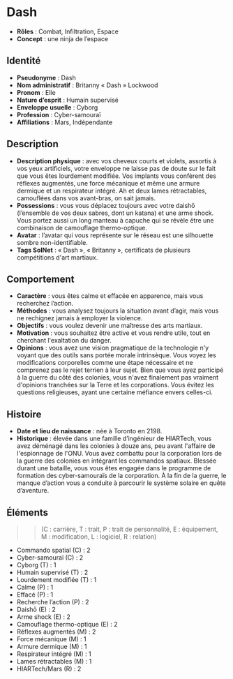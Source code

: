 # Dash

* **Rôles** : Combat, Infiltration, Espace
* **Concept** : une ninja de l’espace

## Identité

* **Pseudonyme** : Dash
* **Nom administratif** : Britanny « Dash » Lockwood
* **Pronom** : Elle
* **Nature d’esprit** : Humain supervisé
* **Enveloppe usuelle** : Cyborg
* **Profession** : Cyber-samouraï
* **Affiliations** : Mars, Indépendante

## Description

* **Description physique** : avec vos cheveux courts et violets, assortis à vos yeux artificiels, votre enveloppe ne laisse pas de doute sur le fait que vous êtes lourdement modifiée. Vos implants vous confèrent des réflexes augmentés, une force mécanique et même une armure dermique et un respirateur intégré. Ah et deux lames rétractables, camouflées dans vos avant-bras, on sait jamais.
* **Possessions** : vous vous déplacez toujours avec votre daishō (l’ensemble de vos deux sabres, dont un katana) et une arme shock. Vous portez aussi un long manteau à capuche qui se révèle être une combinaison de camouflage thermo-optique.
* **Avatar** : l’avatar qui vous représente sur le réseau est une silhouette sombre non-identifiable.
* **Tags SolNet** : « Dash », « Britanny », certificats de plusieurs compétitions d'art martiaux.


## Comportement

* **Caractère** : vous êtes calme et effacée en apparence, mais vous recherchez l’action.
* **Méthodes** : vous analysez toujours la situation avant d’agir, mais vous ne rechignez jamais à employer la violence.
* **Objectifs** : vous voulez devenir une maîtresse des arts martiaux.
* **Motivation** : vous souhaitez être active et vous rendre utile, tout en cherchant l'exaltation du danger.
* **Opinions** : vous avez une vision pragmatique de la technologie n'y voyant que des outils sans portée morale intrinsèque. Vous voyez les modifications corporelles comme une étape nécessaire et ne comprenez pas le rejet terrien à leur sujet. Bien que vous ayez participé à la guerre du côté des colonies, vous n'avez finalement pas vraiment d'opinions tranchées sur la Terre et les corporations. Vous évitez les questions religieuses, ayant une certaine méfiance envers celles-ci.

## Histoire

* **Date et lieu de naissance** : née à Toronto en 2198.
* **Historique** : élevée dans une famille d’ingénieur de HIARTech, vous avez déménagé dans les colonies à douze ans, peu avant l'affaire de l'espionnage de l'ONU. Vous avez combattu pour la corporation lors de la guerre des colonies en intégrant les commandos spatiaux. Blessée durant une bataille, vous vous êtes engagée dans le programme de formation des cyber-samouraïs de la corporation. À la fin de la guerre, le manque d’action vous a conduite à parcourir le système solaire en quête d’aventure.

## Éléments

>> (C : carrière, T : trait, P : trait de personnalité, E : équipement, M : modification, L : logiciel, R : relation)

* Commando spatial (C) : 2
* Cyber-samouraï (C) : 2
* Cyborg (T) : 1
* Humain supervisé (T) : 2
* Lourdement modifiée (T) : 1
* Calme (P) : 1
* Effacé (P) : 1
* Recherche l’action (P) : 2
* Daishō (E) : 2
* Arme shock (E) : 2
* Camouflage thermo-optique (E) : 2
* Réflexes augmentés (M) : 2
* Force mécanique (M) : 1
* Armure dermique (M) : 1
* Respirateur intégré (M) : 1
* Lames rétractables (M) : 1
* HIARTech/Mars (R) : 2
